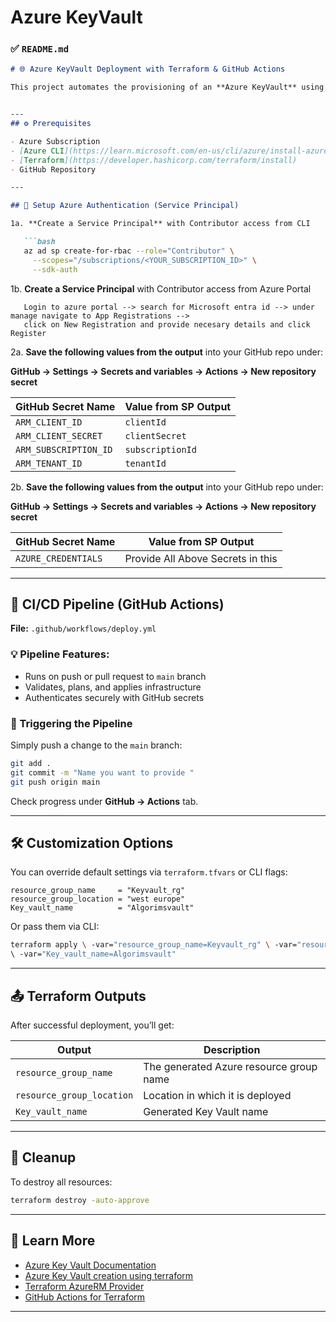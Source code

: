 # Azure KeyVault
### ✅ `README.md`

```markdown
# 🌐 Azure KeyVault Deployment with Terraform & GitHub Actions

This project automates the provisioning of an **Azure KeyVault** using Terraform. It integrates with **GitHub Actions** to create a CI/CD pipeline that applies infrastructure changes upon pushing to the `main` branch.


---
## ⚙️ Prerequisites

- Azure Subscription
- [Azure CLI](https://learn.microsoft.com/en-us/cli/azure/install-azure-cli)
- [Terraform](https://developer.hashicorp.com/terraform/install)
- GitHub Repository

---

## 🔐 Setup Azure Authentication (Service Principal)

1a. **Create a Service Principal** with Contributor access from CLI

   ```bash
   az ad sp create-for-rbac --role="Contributor" \
     --scopes="/subscriptions/<YOUR_SUBSCRIPTION_ID>" \
     --sdk-auth
````
1b. **Create a Service Principal** with Contributor access from Azure Portal
```
   Login to azure portal --> search for Microsoft entra id --> under manage navigate to App Registrations -->
   click on New Registration and provide necesary details and click Register

````
2a. **Save the following values from the output** into your GitHub repo under:

   **GitHub → Settings → Secrets and variables → Actions → New repository secret**

   | GitHub Secret Name    | Value from SP Output |
   | --------------------- | -------------------- |
   | `ARM_CLIENT_ID`       | `clientId`           |
   | `ARM_CLIENT_SECRET`   | `clientSecret`       |
   | `ARM_SUBSCRIPTION_ID` | `subscriptionId`     |
   | `ARM_TENANT_ID`       | `tenantId`           |

2b. **Save the following values from the output** into your GitHub repo under:

   **GitHub → Settings → Secrets and variables → Actions → New repository secret**

   | GitHub Secret Name    | Value from SP Output                 |
   | --------------------- | ------------------------------------ |
   | `AZURE_CREDENTIALS`   | Provide All Above Secrets in this    |
   

---

## 🚀 CI/CD Pipeline (GitHub Actions)

**File:** `.github/workflows/deploy.yml`

### 💡 Pipeline Features:

* Runs on push or pull request to `main` branch
* Validates, plans, and applies infrastructure
* Authenticates securely with GitHub secrets

### 🧪 Triggering the Pipeline

Simply push a change to the `main` branch:

```bash
git add .
git commit -m "Name you want to provide "
git push origin main
```

Check progress under **GitHub → Actions** tab.

---

## 🛠️ Customization Options

You can override default settings via `terraform.tfvars` or CLI flags:

```hcl
resource_group_name     = "Keyvault_rg"  
resource_group_location = "west europe"
Key_vault_name          = "Algorimsvault"

```

Or pass them via CLI:

```bash
terraform apply \ -var="resource_group_name=Keyvault_rg" \ -var="resource_group_location=west europe" 
\ -var="Key_vault_name=Algorimsvault"

```

---

## 📤 Terraform Outputs

After successful deployment, you’ll get:

| Output                    | Description                                          |
| ------------------------- | ---------------------------------------------------- |
| `resource_group_name`     | The generated Azure resource group name              |
| `resource_group_location` | Location in which it is deployed                     |
| `Key_vault_name`          | Generated Key Vault name                             |

---


## 🧹 Cleanup

To destroy all resources:

```bash
terraform destroy -auto-approve
```

---

## 🧠 Learn More

* [Azure Key Vault Documentation](https://learn.microsoft.com/en-us/azure/key-vault/)
* [Azure Key Vault creation using terraform](https://learn.microsoft.com/en-us/azure/key-vault/keys/quick-create-terraform?tabs=azure-cli)
* [Terraform AzureRM Provider](https://registry.terraform.io/providers/hashicorp/azurerm/latest/docs)
* [GitHub Actions for Terraform](https://github.com/hashicorp/setup-terraform)

---
